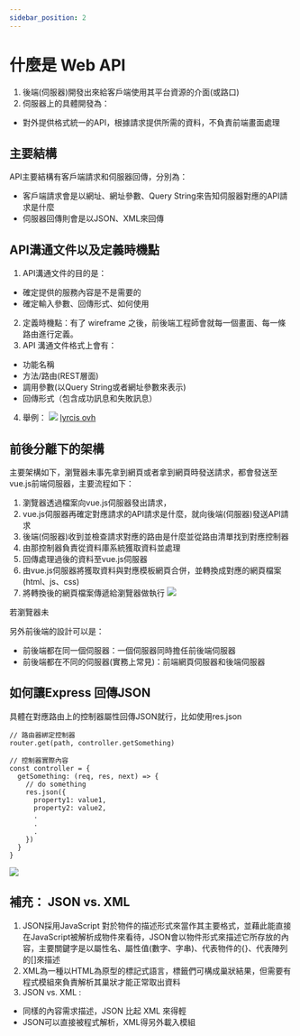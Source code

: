 ```yaml
---
sidebar_position: 2
---
```


# 什麼是 Web API 
1. 後端(伺服器)開發出來給客戶端使用其平台資源的介面(或路口)
2. 伺服器上的具體開發為： 
  - 對外提供格式統一的API，根據請求提供所需的資料，不負責前端畫面處理

## 主要結構
API主要結構有客戶端請求和伺服器回傳，分別為：
  - 客戶端請求會是以網址、網址參數、Query String來告知伺服器對應的API請求是什麼
  - 伺服器回傳則會是以JSON、XML來回傳

## API溝通文件以及定義時機點
1. API溝通文件的目的是：
  - 確定提供的服務內容是不是需要的
  - 確定輸入參數、回傳形式、如何使用
2. 定義時機點：有了 wireframe 之後，前後端工程師會就每一個畫面、每一條路由進行定義。
3. API 溝通文件格式上會有：
  - 功能名稱
  - 方法/路由(REST層面)
  - 調用參數(以Query String或者網址參數來表示)
  - 回傳形式（包含成功訊息和失敗訊息）
4. 舉例：
![](https://res.cloudinary.com/dqfxgtyoi/image/upload/v1644774247/twitter/course/ExportedContentImage_01_jisino.png)
[lyrcis ovh](https://lyricsovh.docs.apiary.io/#reference/0/lyrics-of-a-song/search)

## 前後分離下的架構

主要架構如下，瀏覽器未事先拿到網頁或者拿到網頁時發送請求，都會發送至vue.js前端伺服器，主要流程如下：
 1. 瀏覽器透過檔案向vue.js伺服器發出請求，
 2. vue.js伺服器再確定對應請求的API請求是什麼，就向後端(伺服器)發送API請求
 3. 後端(伺服器)收到並檢查請求對應的路由是什麼並從路由清單找到對應控制器
 4. 由那控制器負責從資料庫系統獲取資料並處理
 5. 回傳處理過後的資料至vue.js伺服器
 6. 由vue.js伺服器將獲取資料與對應模板網頁合併，並轉換成對應的網頁檔案(html、js、css)
 7. 將轉換後的網頁檔案傳遞給瀏覽器做執行
![](https://res.cloudinary.com/dqfxgtyoi/image/upload/v1644775147/twitter/course/ProjectView_xfuan9.png)

若瀏覽器未

另外前後端的設計可以是：
  - 前後端都在同一個伺服器：一個伺服器同時擔任前後端伺服器
  - 前後端都在不同的伺服器(實務上常見)：前端網頁伺服器和後端伺服器

## 如何讓Express 回傳JSON
具體在對應路由上的控制器屬性回傳JSON就行，比如使用res.json
```
// 路由器綁定控制器
router.get(path, controller.getSomething)

// 控制器實際內容
const controller = {
  getSomething: (req, res, next) => {
    // do something
    res.json({
      property1: value1,
      property2: value2,
      .
      .
      .
    })
  }
}
```
![](https://res.cloudinary.com/dqfxgtyoi/image/upload/v1644774512/twitter/course/ExportedContentImage_03_ood6im.png)
## 補充： JSON vs. XML
1. JSON採用JavaScript 對於物件的描述形式來當作其主要格式，並藉此能直接在JavaScript被解析成物件來看待，JSON會以物件形式來描述它所存放的內容，主要關鍵字是以屬性名、屬性值(數字、字串)、代表物件的{}、代表陣列的\[\]來描述
2. XML為一種以HTML為原型的標記式語言，標籤們可構成巢狀結果，但需要有程式模組來負責解析其巢狀才能正常取出資料
3. JSON vs. XML :
  - 同樣的內容需求描述，JSON 比起 XML 來得輕
  - JSON可以直接被程式解析，XML得另外載入模組